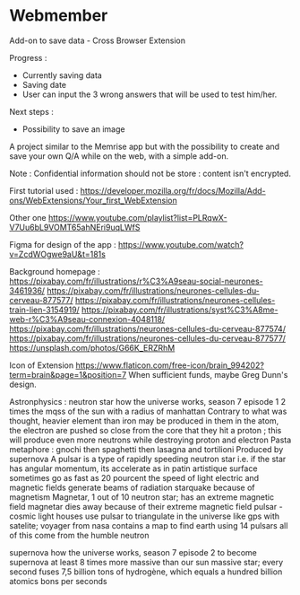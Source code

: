 # Webmember
Add-on to save data - Cross Browser Extension

Progress : 
- Currently saving data
- Saving date
- User can input the 3 wrong answers that will be used to test him/her.

Next steps : 
- Possibility to save an image


A project similar to the Memrise app but with the possibility to create and save your own Q/A while on the web, with a simple add-on.

Note : Confidential information should not be store : content isn't encrypted.

First tutorial used :  https://developer.mozilla.org/fr/docs/Mozilla/Add-ons/WebExtensions/Your_first_WebExtension

Other one https://www.youtube.com/playlist?list=PLRqwX-V7Uu6bL9VOMT65ahNEri9uqLWfS

Figma for design of the app :
https://www.youtube.com/watch?v=ZcdWOgwe9aU&t=181s

Background homepage :
https://pixabay.com/fr/illustrations/r%C3%A9seau-social-neurones-3461936/
https://pixabay.com/fr/illustrations/neurones-cellules-du-cerveau-877577/
https://pixabay.com/fr/illustrations/neurones-cellules-train-lien-3154919/
https://pixabay.com/fr/illustrations/syst%C3%A8me-web-r%C3%A9seau-connexion-4048118/
https://pixabay.com/fr/illustrations/neurones-cellules-du-cerveau-877574/
https://pixabay.com/fr/illustrations/neurones-cellules-du-cerveau-877577/
https://unsplash.com/photos/G66K_ERZRhM

Icon of Extension
https://www.flaticon.com/free-icon/brain_994202?term=brain&page=1&position=7
When sufficient funds, maybe Greg Dunn's design.


Astronphysics : neutron star how the universe works, season 7 episode 1
2 times the mqss of the sun  with a radius of manhattan
Contrary to what was thought, heavier element than iron may be produced in them
in the atom, the electron are pushed so close from the core that they hit a proton ; this will produce even more neutrons
while destroying proton and electron
Pasta metaphore : gnochi then spaghetti then lasagna and tortilioni
Produced by supernova
A pulsar is a type of rapidly speeding neutron star i.e. if the star has angular momentum, its accelerate as in patin artistique
surface sometimes go as fast as 20 pourcent the speed of light
electric and magnetic fields generate beams of radiation
starquake because of magnetism
Magnetar, 1 out of 10 neutron star; has an extreme magnetic field
magnetar dies away because of their extreme magnetic field
pulsar - cosmic light houses
use pulsar to triangulate in the universe like gps with satelite; voyager from nasa contains a map to find earth using 14 pulsars
all of this come from the humble neutron

supernova how the universe works, season 7 episode 2
to become supernova at least 8 times more massive than our sun
massive star; every second fuses 7,5 billion tons of hydrogène, which equals a hundred billion atomics bons per seconds

